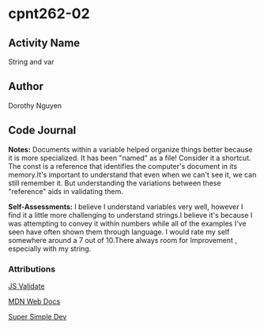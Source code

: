 # cpnt262-02

## Activity Name
  String and var 

## Author
  Dorothy Nguyen

## Code Journal
  **Notes:** 
    Documents within a variable helped organize things better because it is more specialized. It has been "named" as a file! Consider it a shortcut. The const is a reference that identifies the computer's document in its memory.It's important to understand that even when we can't see it, we can still remember it. But understanding the variations between these "reference" aids in validating them.

  **Self-Assessments:** 
    I believe I understand variables very well, however I find it a little more challenging to understand strings.I believe it's because I was attempting to convey it within numbers while all of the examples I've seen have often shown them through language. I would rate my self somewhere around a 7 out of 10.There always room for Improvement , especially with my string.


### Attributions

  [JS Validate](https://codebeautify.org/jsvalidate)

  [MDN Web Docs](https://developer.mozilla.org/en-US/docs/Web/JavaScript/Reference/Global_Objects/String/startsWith)

  [Super Simple Dev](https://www.youtube.com/watch?v=SBmSRK3feww&t=7179s)

